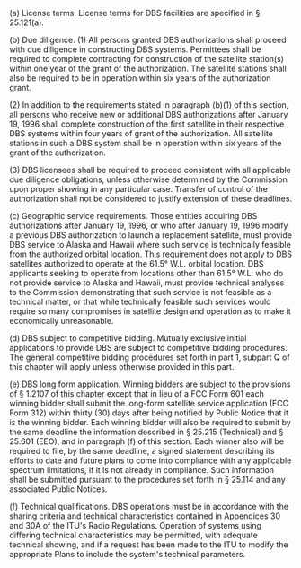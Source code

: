 (a) License terms. License terms for DBS facilities are specified in § 25.121(a).

(b) Due diligence. (1) All persons granted DBS authorizations shall proceed with due diligence in constructing DBS systems. Permittees shall be required to complete contracting for construction of the satellite station(s) within one year of the grant of the authorization. The satellite stations shall also be required to be in operation within six years of the authorization grant.

(2) In addition to the requirements stated in paragraph (b)(1) of this section, all persons who receive new or additional DBS authorizations after January 19, 1996 shall complete construction of the first satellite in their respective DBS systems within four years of grant of the authorization. All satellite stations in such a DBS system shall be in operation within six years of the grant of the authorization.

(3) DBS licensees shall be required to proceed consistent with all applicable due diligence obligations, unless otherwise determined by the Commission upon proper showing in any particular case. Transfer of control of the authorization shall not be considered to justify extension of these deadlines.
                

(c) Geographic service requirements. Those entities acquiring DBS authorizations after January 19, 1996, or who after January 19, 1996 modify a previous DBS authorization to launch a replacement satellite, must provide DBS service to Alaska and Hawaii where such service is technically feasible from the authorized orbital location. This requirement does not apply to DBS satellites authorized to operate at the 61.5° W.L. orbital location. DBS applicants seeking to operate from locations other than 61.5° W.L. who do not provide service to Alaska and Hawaii, must provide technical analyses to the Commission demonstrating that such service is not feasible as a technical matter, or that while technically feasible such services would require so many compromises in satellite design and operation as to make it economically unreasonable.

(d) DBS subject to competitive bidding. Mutually exclusive initial applications to provide DBS are subject to competitive bidding procedures. The general competitive bidding procedures set forth in part 1, subpart Q of this chapter will apply unless otherwise provided in this part.

(e) DBS long form application. Winning bidders are subject to the provisions of § 1.2107 of this chapter except that in lieu of a FCC Form 601 each winning bidder shall submit the long-form satellite service application (FCC Form 312) within thirty (30) days after being notified by Public Notice that it is the winning bidder. Each winning bidder will also be required to submit by the same deadline the information described in § 25.215 (Technical) and § 25.601 (EEO), and in paragraph (f) of this section. Each winner also will be required to file, by the same deadline, a signed statement describing its efforts to date and future plans to come into compliance with any applicable spectrum limitations, if it is not already in compliance. Such information shall be submitted pursuant to the procedures set forth in § 25.114 and any associated Public Notices.

(f) Technical qualifications. DBS operations must be in accordance with the sharing criteria and technical characteristics contained in Appendices 30 and 30A of the ITU's Radio Regulations. Operation of systems using differing technical characteristics may be permitted, with adequate technical showing, and if a request has been made to the ITU to modify the appropriate Plans to include the system's technical parameters.

